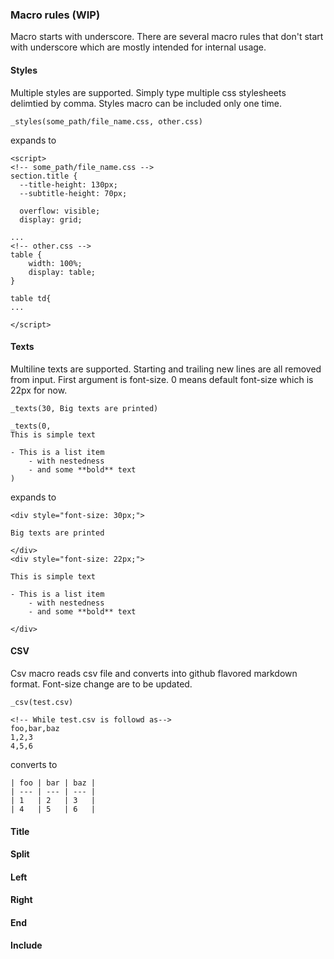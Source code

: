 ### Macro rules (WIP)

Macro starts with underscore. There are several macro rules that don't start with underscore which are mostly intended for internal usage.

#### Styles 

Multiple styles are supported. Simply type multiple css stylesheets delimtied by comma. Styles macro can be included only one time.

```
_styles(some_path/file_name.css, other.css)

```
expands to
```
<script>
<!-- some_path/file_name.css -->
section.title {
  --title-height: 130px;
  --subtitle-height: 70px;

  overflow: visible;
  display: grid;

...
<!-- other.css -->
table {
	width: 100%;
	display: table;
}

table td{
...

</script>
```

#### Texts

Multiline texts are supported. Starting and trailing new lines are all removed from input.
First argument is font-size. 0 means default font-size which is 22px for now.

```
_texts(30, Big texts are printed)

_texts(0, 
This is simple text

- This is a list item
	- with nestedness
	- and some **bold** text
)
```
expands to

```
<div style="font-size: 30px;">

Big texts are printed

</div>
<div style="font-size: 22px;">

This is simple text

- This is a list item
	- with nestedness
	- and some **bold** text

</div>

```

#### CSV

Csv macro reads csv file and converts into github flavored markdown format. Font-size change are to be updated.

```
_csv(test.csv)

<!-- While test.csv is followd as-->
foo,bar,baz
1,2,3
4,5,6

```

converts to

```
| foo | bar | baz |
| --- | --- | --- |
| 1   | 2   | 3   |
| 4   | 5   | 6   |

```

#### Title

#### Split

#### Left

#### Right

#### End

#### Include 
